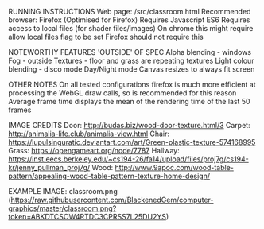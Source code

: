 RUNNING INSTRUCTIONS
Web page: /src/classroom.html
Recommended browser: Firefox (Optimised for Firefox)
Requires Javascript ES6
Requires access to local files (for shader files/images)
	On chrome this might require allow local files flag to be set
	Firefox should not require this

NOTEWORTHY FEATURES 'OUTSIDE' OF SPEC
Alpha blending - windows
Fog - outside
Textures - floor and grass are repeating textures
Light colour blending - disco mode
Day/Night mode
Canvas resizes to always fit screen

OTHER NOTES
On all tested configurations firefox is much more efficient at processing the WebGL draw calls, so is recommended for this reason
Average frame time displays the mean of the rendering time of the last 50 frames

IMAGE CREDITS
Door: http://budas.biz/wood-door-texture.html/3
Carpet: http://animalia-life.club/animalia-view.html
Chair: https://lupulsinguratic.deviantart.com/art/Green-plastic-texture-574168995
Grass: https://opengameart.org/node/7787
Hallway: https://inst.eecs.berkeley.edu/~cs194-26/fa14/upload/files/proj7g/cs194-kr/jenny_pullman_proj7g/
Wood: http://www.9apoc.com/wood-table-pattern/appealing-wood-table-pattern-texture-home-design/

EXAMPLE IMAGE: classroom.png (https://raw.githubusercontent.com/BlackenedGem/computer-graphics/master/classroom.png?token=ABKDTCSOW4RTDC3CPRSS7L25DU2YS)
